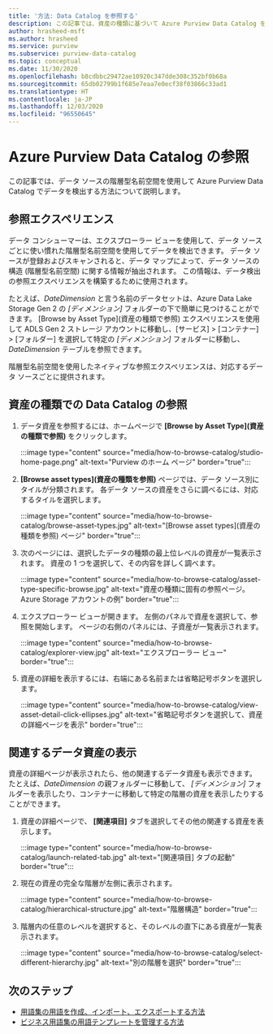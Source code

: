 ```yaml
---
title: '方法: Data Catalog を参照する'
description: この記事では、資産の種類に基づいて Azure Purview Data Catalog を参照する方法の概要を示します。
author: hrasheed-msft
ms.author: hrasheed
ms.service: purview
ms.subservice: purview-data-catalog
ms.topic: conceptual
ms.date: 11/30/2020
ms.openlocfilehash: b8cdbbc29472ae10920c347dde308c352bf0b68a
ms.sourcegitcommit: 65db02799b1f685e7eaa7e0ecf38f03866c33ad1
ms.translationtype: HT
ms.contentlocale: ja-JP
ms.lasthandoff: 12/03/2020
ms.locfileid: "96550645"
---
```

# <a name="browse-the-azure-purview-data-catalog"></a>Azure Purview Data Catalog の参照

この記事では、データ ソースの階層型名前空間を使用して Azure Purview Data Catalog でデータを検出する方法について説明します。

## <a name="browse-experience"></a>参照エクスペリエンス

データ コンシューマーは、エクスプローラー ビューを使用して、データ ソースごとに使い慣れた階層型名前空間を使用してデータを検出できます。 データ ソースが登録およびスキャンされると、データ マップによって、データ ソースの構造 (階層型名前空間) に関する情報が抽出されます。 この情報は、データ検出の参照エクスペリエンスを構築するために使用されます。

たとえば、*DateDimension* と言う名前のデータセットは、Azure Data Lake Storage Gen 2 の *[ディメンション]* フォルダーの下で簡単に見つけることができます。 [Browse by Asset Type]\(資産の種類で参照\) エクスペリエンスを使用して ADLS Gen 2 ストレージ アカウントに移動し、[サービス] > [コンテナー] > [フォルダー] を選択して特定の *[ディメンション]* フォルダーに移動し、*DateDimension* テーブルを参照できます。

階層型名前空間を使用したネイティブな参照エクスペリエンスは、対応するデータ ソースごとに提供されます。

## <a name="browse-the-data-catalog-by-asset-type"></a>資産の種類での Data Catalog の参照

1. データ資産を参照するには、ホームページで **[Browse by Asset Type]\(資産の種類で参照\)** をクリックします。

    :::image type="content" source="media/how-to-browse-catalog/studio-home-page.png" alt-text="Purview のホーム ページ" border="true":::

1. **[Browse asset types]\(資産の種類を参照\)** ページでは、データ ソース別にタイルが分類されます。 各データ ソースの資産をさらに調べるには、対応するタイルを選択します。

    :::image type="content" source="media/how-to-browse-catalog/browse-asset-types.jpg" alt-text="[Browse asset types]\(資産の種類を参照\) ページ" border="true":::

1. 次のページには、選択したデータの種類の最上位レベルの資産が一覧表示されます。 資産の 1 つを選択して、その内容を詳しく調べます。

    :::image type="content" source="media/how-to-browse-catalog/asset-type-specific-browse.jpg" alt-text="資産の種類に固有の参照ページ。Azure Storage アカウントの例" border="true":::

1. エクスプローラー ビューが開きます。 左側のパネルで資産を選択して、参照を開始します。 ページの右側のパネルには、子資産が一覧表示されます。

    :::image type="content" source="media/how-to-browse-catalog/explorer-view.jpg" alt-text="エクスプローラー ビュー" border="true":::

1. 資産の詳細を表示するには、右端にある名前または省略記号ボタンを選択します。

    :::image type="content" source="media/how-to-browse-catalog/view-asset-detail-click-ellipses.jpg" alt-text="省略記号ボタンを選択して、資産の詳細ページを表示" border="true":::

## <a name="view-related-data-assets"></a>関連するデータ資産の表示

資産の詳細ページが表示されたら、他の関連するデータ資産も表示できます。 たとえば、*DateDimension* の親フォルダーに移動して、 *[ディメンション]* フォルダーを表示したり、コンテナーに移動して特定の階層の資産を表示したりすることができます。

1. 資産の詳細ページで、 **[関連項目]** タブを選択してその他の関連する資産を表示します。

    :::image type="content" source="media/how-to-browse-catalog/launch-related-tab.jpg" alt-text="[関連項目] タブの起動" border="true":::

1. 現在の資産の完全な階層が左側に表示されます。

    :::image type="content" source="media/how-to-browse-catalog/hierarchical-structure.jpg" alt-text="階層構造" border="true":::

1. 階層内の任意のレベルを選択すると、そのレベルの直下にある資産が一覧表示されます。

    :::image type="content" source="media/how-to-browse-catalog/select-different-hierarchy.jpg" alt-text="別の階層を選択" border="true":::

## <a name="next-steps"></a>次のステップ

- [用語集の用語を作成、インポート、エクスポートする方法](how-to-create-import-export-glossary.md)
- [ビジネス用語集の用語テンプレートを管理する方法](how-to-manage-term-templates.md)
